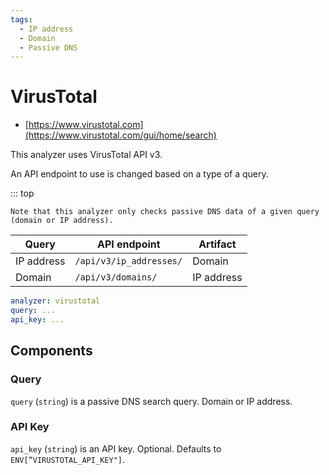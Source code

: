 ```yaml
---
tags:
  - IP address
  - Domain
  - Passive DNS
---
```


# VirusTotal

- [https://www.virustotal.com](https://www.virustotal.com/gui/home/search)

This analyzer uses VirusTotal API v3.

An API endpoint to use is changed based on a type of a query.

::: top

    Note that this analyzer only checks passive DNS data of a given query (domain or IP address).

| Query      | API endpoint            | Artifact   |
| ---------- | ----------------------- | ---------- |
| IP address | `/api/v3/ip_addresses/` | Domain     |
| Domain     | `/api/v3/domains/`      | IP address |

```yaml
analyzer: virustotal
query: ...
api_key: ...
```

## Components

### Query

`query` (`string`) is a passive DNS search query. Domain or IP address.

### API Key

`api_key` (`string`) is an API key. Optional. Defaults to `ENV[”VIRUSTOTAL_API_KEY"]`.
